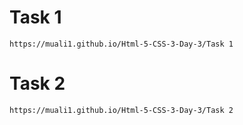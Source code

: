 # Task 1
```url
https://muali1.github.io/Html-5-CSS-3-Day-3/Task 1
```
# Task 2
```url
https://muali1.github.io/Html-5-CSS-3-Day-3/Task 2
```
